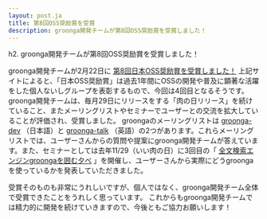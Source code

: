 ```yaml
---
layout: post.ja
title: 第8回OSS奨励賞を受賞
description: groonga開発チームが第8回OSS奨励賞を受賞しました！
---
```

h2. groonga開発チームが第8回OSS奨励賞を受賞しました！

groonga開発チームが2月22日に
[第8回日本OSS奨励賞を受賞しました！](http://www.ossforum.jp/ossaward8th2)
上記サイトによると、「日本OSS奨励賞」は過去1年間にOSSの開発や普及に顕著な活躍をした個人ないしグループを表彰するもので、今回は4回目となるそうです。
groonga開発チームは、毎月29日にリリースをする「肉の日リリース」を続けていること、またメーリングリストやセミナーでユーザーとの交流を拡大していることが評価され、受賞しました。
groongaのメーリングリストは
[groonga-dev](http://sourceforge.jp/projects/groonga/lists/archive/dev/)
（日本語）と
[groonga-talk](http://sourceforge.net/mailarchive/forum.php?forum_name=groonga-talk)
（英語）の2つがあります。これらメーリングリストでは、ユーザーさんからの質問や提案にgroonga開発チームが答えています。また、セミナーとしては去年11/29（いい肉の日）に3回目の「
[全文検索エンジンgroongaを囲む夕べ](http://atnd.org/events/33070)
」を開催し、ユーザーさんから実際にどうgroongaを使っているかを発表していただきました。

受賞そのものも非常にうれしいですが、個人ではなく、groonga開発チーム全体で受賞できたことをうれしく思っています。
これからもgroonga開発チームでは精力的に開発を続けていきますので、今後ともご協力お願いします！
